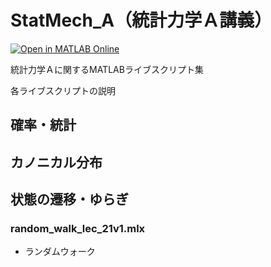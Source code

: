 # StatMech_A（統計力学Ａ講義）
[![Open in MATLAB Online](https://www.mathworks.com/images/responsive/global/open-in-matlab-online.svg)](https://matlab.mathworks.com/open/github/v1?repo=yoshy2003/StatMech_A)

統計力学Ａに関するMATLABライブスクリプト集

各ライブスクリプトの説明

## 確率・統計

## カノニカル分布

## 状態の遷移・ゆらぎ

### random_walk_lec_21v1.mlx

- ランダムウォーク
